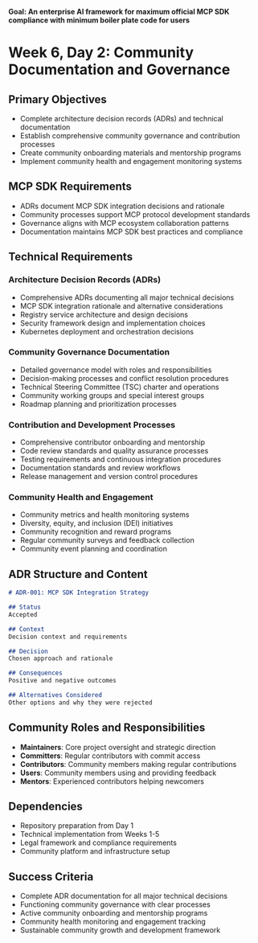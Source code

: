 **Goal: An enterprise AI framework for maximum official MCP SDK compliance with minimum boiler plate code for users**

# Week 6, Day 2: Community Documentation and Governance

## Primary Objectives
- Complete architecture decision records (ADRs) and technical documentation
- Establish comprehensive community governance and contribution processes
- Create community onboarding materials and mentorship programs
- Implement community health and engagement monitoring systems

## MCP SDK Requirements
- ADRs document MCP SDK integration decisions and rationale
- Community processes support MCP protocol development standards
- Governance aligns with MCP ecosystem collaboration patterns
- Documentation maintains MCP SDK best practices and compliance

## Technical Requirements

### Architecture Decision Records (ADRs)
- Comprehensive ADRs documenting all major technical decisions
- MCP SDK integration rationale and alternative considerations
- Registry service architecture and design decisions
- Security framework design and implementation choices
- Kubernetes deployment and orchestration decisions

### Community Governance Documentation
- Detailed governance model with roles and responsibilities
- Decision-making processes and conflict resolution procedures
- Technical Steering Committee (TSC) charter and operations
- Community working groups and special interest groups
- Roadmap planning and prioritization processes

### Contribution and Development Processes
- Comprehensive contributor onboarding and mentorship
- Code review standards and quality assurance processes
- Testing requirements and continuous integration procedures
- Documentation standards and review workflows
- Release management and version control procedures

### Community Health and Engagement
- Community metrics and health monitoring systems
- Diversity, equity, and inclusion (DEI) initiatives
- Community recognition and reward programs
- Regular community surveys and feedback collection
- Community event planning and coordination

## ADR Structure and Content
```markdown
# ADR-001: MCP SDK Integration Strategy

## Status
Accepted

## Context
Decision context and requirements

## Decision
Chosen approach and rationale

## Consequences
Positive and negative outcomes

## Alternatives Considered
Other options and why they were rejected
```

## Community Roles and Responsibilities
- **Maintainers**: Core project oversight and strategic direction
- **Committers**: Regular contributors with commit access
- **Contributors**: Community members making regular contributions
- **Users**: Community members using and providing feedback
- **Mentors**: Experienced contributors helping newcomers

## Dependencies
- Repository preparation from Day 1
- Technical implementation from Weeks 1-5
- Legal framework and compliance requirements
- Community platform and infrastructure setup

## Success Criteria
- Complete ADR documentation for all major technical decisions
- Functioning community governance with clear processes
- Active community onboarding and mentorship programs
- Community health monitoring and engagement tracking
- Sustainable community growth and development framework
